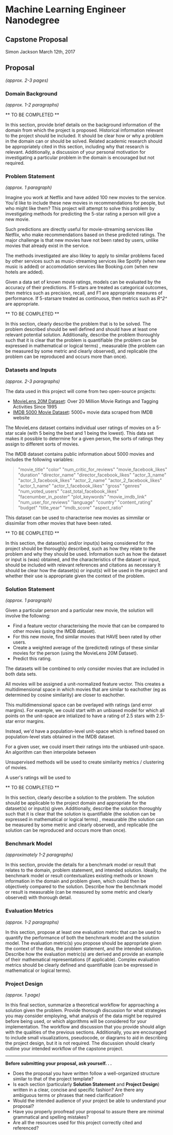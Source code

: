 # Machine Learning Engineer Nanodegree
## Capstone Proposal
Simon Jackson
March 12th, 2017

## Proposal
_(approx. 2-3 pages)_

### Domain Background
_(approx. 1-2 paragraphs)_

** TO BE COMPLETED **

In this section, provide brief details on the background information of the domain from which the project is proposed. Historical information relevant to the project should be included. It should be clear how or why a problem in the domain can or should be solved. Related academic research should be appropriately cited in this section, including why that research is relevant. Additionally, a discussion of your personal motivation for investigating a particular problem in the domain is encouraged but not required.

### Problem Statement
_(approx. 1 paragraph)_

Imagine you work at Netflix and have added 100 new movies to the service. You'd like to include these new movies in recommendations for people, but who might like them? This project will attempt to solve this problem by investigating methods for predicting the 5-star rating a person will give a new movie.

Such predictions are directly useful for movie-streaming services like Netflix, who make recommendations based on these predicted ratings. The major challenge is that new movies have not been rated by users, unlike movies that already exist in the service.

The methods investigated are also likley to apply to similar problems faced by other services such as music-streaming services like Spotify (when new music is added) or accomodation services like Booking.com (when new hotels are added).

Given a data set of known movie ratings, models can be evaluated by the accuracy of their predictions. If 5-stars are treated as categorical outcomes, then metrics such as precision, recall, and F1 are appropriate measures of performance. If 5-starsare treated as continuous, then metrics such as *R^2^* are appropriate.


** TO BE COMPLETED **

In this section, clearly describe the problem that is to be solved. The problem described should be well defined and should have at least one relevant potential solution. Additionally, describe the problem thoroughly such that it is clear that the problem is quantifiable (the problem can be expressed in mathematical or logical terms) , measurable (the problem can be measured by some metric and clearly observed), and replicable (the problem can be reproduced and occurs more than once).

### Datasets and Inputs
_(approx. 2-3 paragraphs)_

The data used in this project will come from two open-source projects:

- [MovieLens 20M Dataset](https://www.kaggle.com/grouplens/movielens-20m-dataset): Over 20 Million Movie Ratings and Tagging Activities Since 1995
- [IMDB 5000 Movie Dataset](https://www.kaggle.com/deepmatrix/imdb-5000-movie-dataset): 5000+ movie data scraped from IMDB website


The MovieLens dataset contains individual user ratings of movies on a 5-star scale (with 5 being the best and 1 being the lowest). This data set makes it possible to determine for a given person, the sorts of ratings they assign to different sorts of movies.

The IMDB dataset contains public information about 5000 movies and includes the following variables:

> "movie_title" "color" "num_critic_for_reviews" "movie_facebook_likes" "duration" "director_name" "director_facebook_likes" "actor_3_name" "actor_3_facebook_likes" "actor_2_name" "actor_2_facebook_likes" "actor_1_name" "actor_1_facebook_likes" "gross" "genres" "num_voted_users" "cast_total_facebook_likes" "facenumber_in_poster" "plot_keywords" "movie_imdb_link" "num_user_for_reviews" "language" "country" "content_rating" "budget" "title_year" "imdb_score" "aspect_ratio"

This dataset can be used to characterise new movies as simmilar or dissimilar from other movies that have been rated.

** TO BE COMPLETED **

In this section, the dataset(s) and/or input(s) being considered for the project should be thoroughly described, such as how they relate to the problem and why they should be used. Information such as how the dataset or input is (was) obtained, and the characteristics of the dataset or input, should be included with relevant references and citations as necessary It should be clear how the dataset(s) or input(s) will be used in the project and whether their use is appropriate given the context of the problem.

### Solution Statement
_(approx. 1 paragraph)_

Given a particular person and a particular new movie, the solution will involve the following:

- Find a feature vector characterising the movie that can be compared to other movies (using the IMDB dataset).
- For this new movie, find similar movies that HAVE been rated by other users.
- Create a weighted average of the (predicted) ratings of these similar movies for the person (using the MovieLens 20M Dataset).
- Predict this rating.




The datasets will be combined to only consider movies that are included in both data sets.

All movies will be assigned a unit-normalized feature vector. This creates a multidimensional space in which movies that are similar to eachother (eg as determined by cosine similarity) are closer to eachother.

This multidimensional space can be overlayed with ratings (and error margins). For example, we could start with an unbiased model for which all points on the unit-space are intialized to have a rating of 2.5 stars with 2.5-star error margins.

Instead, we'd have a population-level unit-space which is refined based on population-level stats obtained in the IMDB dataset.

For a given user, we could insert their ratings into the unbiased unit-space. An algorithm can then interpolate between 



Unsupervised methods will be used to create similarity metrics / clustering of movies.

A user's ratings will be used to 

** TO BE COMPLETED **

In this section, clearly describe a solution to the problem. The solution should be applicable to the project domain and appropriate for the dataset(s) or input(s) given. Additionally, describe the solution thoroughly such that it is clear that the solution is quantifiable (the solution can be expressed in mathematical or logical terms) , measurable (the solution can be measured by some metric and clearly observed), and replicable (the solution can be reproduced and occurs more than once).

### Benchmark Model
_(approximately 1-2 paragraphs)_

In this section, provide the details for a benchmark model or result that relates to the domain, problem statement, and intended solution. Ideally, the benchmark model or result contextualizes existing methods or known information in the domain and problem given, which could then be objectively compared to the solution. Describe how the benchmark model or result is measurable (can be measured by some metric and clearly observed) with thorough detail.

### Evaluation Metrics
_(approx. 1-2 paragraphs)_

In this section, propose at least one evaluation metric that can be used to quantify the performance of both the benchmark model and the solution model. The evaluation metric(s) you propose should be appropriate given the context of the data, the problem statement, and the intended solution. Describe how the evaluation metric(s) are derived and provide an example of their mathematical representations (if applicable). Complex evaluation metrics should be clearly defined and quantifiable (can be expressed in mathematical or logical terms).

### Project Design
_(approx. 1 page)_

In this final section, summarize a theoretical workflow for approaching a solution given the problem. Provide thorough discussion for what strategies you may consider employing, what analysis of the data might be required before being used, or which algorithms will be considered for your implementation. The workflow and discussion that you provide should align with the qualities of the previous sections. Additionally, you are encouraged to include small visualizations, pseudocode, or diagrams to aid in describing the project design, but it is not required. The discussion should clearly outline your intended workflow of the capstone project.

-----------

**Before submitting your proposal, ask yourself. . .**

- Does the proposal you have written follow a well-organized structure similar to that of the project template?
- Is each section (particularly **Solution Statement** and **Project Design**) written in a clear, concise and specific fashion? Are there any ambiguous terms or phrases that need clarification?
- Would the intended audience of your project be able to understand your proposal?
- Have you properly proofread your proposal to assure there are minimal grammatical and spelling mistakes?
- Are all the resources used for this project correctly cited and referenced?

